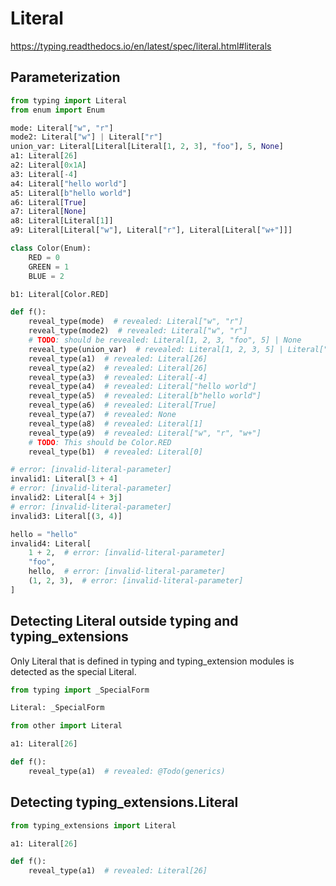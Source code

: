 # Literal

<https://typing.readthedocs.io/en/latest/spec/literal.html#literals>

## Parameterization

```py
from typing import Literal
from enum import Enum

mode: Literal["w", "r"]
mode2: Literal["w"] | Literal["r"]
union_var: Literal[Literal[Literal[1, 2, 3], "foo"], 5, None]
a1: Literal[26]
a2: Literal[0x1A]
a3: Literal[-4]
a4: Literal["hello world"]
a5: Literal[b"hello world"]
a6: Literal[True]
a7: Literal[None]
a8: Literal[Literal[1]]
a9: Literal[Literal["w"], Literal["r"], Literal[Literal["w+"]]]

class Color(Enum):
    RED = 0
    GREEN = 1
    BLUE = 2

b1: Literal[Color.RED]

def f():
    reveal_type(mode)  # revealed: Literal["w", "r"]
    reveal_type(mode2)  # revealed: Literal["w", "r"]
    # TODO: should be revealed: Literal[1, 2, 3, "foo", 5] | None
    reveal_type(union_var)  # revealed: Literal[1, 2, 3, 5] | Literal["foo"] | None
    reveal_type(a1)  # revealed: Literal[26]
    reveal_type(a2)  # revealed: Literal[26]
    reveal_type(a3)  # revealed: Literal[-4]
    reveal_type(a4)  # revealed: Literal["hello world"]
    reveal_type(a5)  # revealed: Literal[b"hello world"]
    reveal_type(a6)  # revealed: Literal[True]
    reveal_type(a7)  # revealed: None
    reveal_type(a8)  # revealed: Literal[1]
    reveal_type(a9)  # revealed: Literal["w", "r", "w+"]
    # TODO: This should be Color.RED
    reveal_type(b1)  # revealed: Literal[0]

# error: [invalid-literal-parameter]
invalid1: Literal[3 + 4]
# error: [invalid-literal-parameter]
invalid2: Literal[4 + 3j]
# error: [invalid-literal-parameter]
invalid3: Literal[(3, 4)]

hello = "hello"
invalid4: Literal[
    1 + 2,  # error: [invalid-literal-parameter]
    "foo",
    hello,  # error: [invalid-literal-parameter]
    (1, 2, 3),  # error: [invalid-literal-parameter]
]
```

## Detecting Literal outside typing and typing_extensions

Only Literal that is defined in typing and typing_extension modules is detected as the special
Literal.

```pyi path=other.pyi
from typing import _SpecialForm

Literal: _SpecialForm
```

```py
from other import Literal

a1: Literal[26]

def f():
    reveal_type(a1)  # revealed: @Todo(generics)
```

## Detecting typing_extensions.Literal

```py
from typing_extensions import Literal

a1: Literal[26]

def f():
    reveal_type(a1)  # revealed: Literal[26]
```
